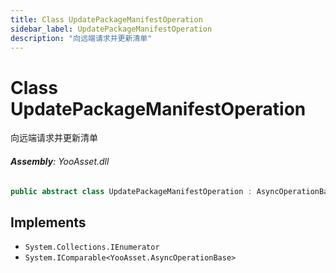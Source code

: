 ```yaml
---
title: Class UpdatePackageManifestOperation
sidebar_label: UpdatePackageManifestOperation
description: "向远端请求并更新清单"
---
```

# Class UpdatePackageManifestOperation
向远端请求并更新清单

###### **Assembly**: YooAsset.dll

```csharp title="Declaration"
public abstract class UpdatePackageManifestOperation : AsyncOperationBase, IEnumerator, IComparable<AsyncOperationBase>
```

## Implements

* `System.Collections.IEnumerator`
* `System.IComparable<YooAsset.AsyncOperationBase>`
